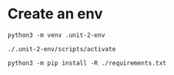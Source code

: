 # Create an env
`python3 -m venv .unit-2-env`

`./.unit-2-env/scripts/activate`

`python3 -m pip install -R ./requirements.txt`

